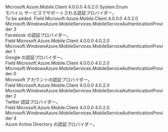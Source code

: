 <Type Name="MobileServiceAuthenticationProvider" FullName="Microsoft.WindowsAzure.MobileServices.MobileServiceAuthenticationProvider">
  <TypeSignature Language="C#" Value="public enum MobileServiceAuthenticationProvider" />
  <TypeSignature Language="ILAsm" Value=".class public auto ansi sealed MobileServiceAuthenticationProvider extends System.Enum" />
  <TypeSignature Language="DocId" Value="T:Microsoft.WindowsAzure.MobileServices.MobileServiceAuthenticationProvider" />
  <TypeSignature Language="VB.NET" Value="Public Enum MobileServiceAuthenticationProvider" />
  <TypeSignature Language="F#" Value="type MobileServiceAuthenticationProvider = " />
  <AssemblyInfo>
    <AssemblyName>Microsoft.Azure.Mobile.Client</AssemblyName>
    <AssemblyVersion>4.0.0.0</AssemblyVersion>
    <AssemblyVersion>4.0.2.0</AssemblyVersion>
  </AssemblyInfo>
  <Base>
    <BaseTypeName>System.Enum</BaseTypeName>
  </Base>
  <Docs>
    <summary>
            モバイル サービスでサポートされる認証プロバイダー。
            </summary>
    <remarks>To be added.</remarks>
  </Docs>
  <Members>
    <Member MemberName="Facebook">
      <MemberSignature Language="C#" Value="Facebook" />
      <MemberSignature Language="ILAsm" Value=".field public static literal valuetype Microsoft.WindowsAzure.MobileServices.MobileServiceAuthenticationProvider Facebook = int32(3)" />
      <MemberSignature Language="DocId" Value="F:Microsoft.WindowsAzure.MobileServices.MobileServiceAuthenticationProvider.Facebook" />
      <MemberSignature Language="VB.NET" Value="Facebook" />
      <MemberSignature Language="F#" Value="Facebook = 3" Usage="Microsoft.WindowsAzure.MobileServices.MobileServiceAuthenticationProvider.Facebook" />
      <MemberType>Field</MemberType>
      <AssemblyInfo>
        <AssemblyName>Microsoft.Azure.Mobile.Client</AssemblyName>
        <AssemblyVersion>4.0.0.0</AssemblyVersion>
        <AssemblyVersion>4.0.2.0</AssemblyVersion>
      </AssemblyInfo>
      <ReturnValue>
        <ReturnType>Microsoft.WindowsAzure.MobileServices.MobileServiceAuthenticationProvider</ReturnType>
      </ReturnValue>
      <MemberValue>3</MemberValue>
      <Docs>
        <summary>
            Facebook の認証プロバイダー。
            </summary>
      </Docs>
    </Member>
    <Member MemberName="Google">
      <MemberSignature Language="C#" Value="Google" />
      <MemberSignature Language="ILAsm" Value=".field public static literal valuetype Microsoft.WindowsAzure.MobileServices.MobileServiceAuthenticationProvider Google = int32(1)" />
      <MemberSignature Language="DocId" Value="F:Microsoft.WindowsAzure.MobileServices.MobileServiceAuthenticationProvider.Google" />
      <MemberSignature Language="VB.NET" Value="Google" />
      <MemberSignature Language="F#" Value="Google = 1" Usage="Microsoft.WindowsAzure.MobileServices.MobileServiceAuthenticationProvider.Google" />
      <MemberType>Field</MemberType>
      <AssemblyInfo>
        <AssemblyName>Microsoft.Azure.Mobile.Client</AssemblyName>
        <AssemblyVersion>4.0.0.0</AssemblyVersion>
        <AssemblyVersion>4.0.2.0</AssemblyVersion>
      </AssemblyInfo>
      <ReturnValue>
        <ReturnType>Microsoft.WindowsAzure.MobileServices.MobileServiceAuthenticationProvider</ReturnType>
      </ReturnValue>
      <MemberValue>1</MemberValue>
      <Docs>
        <summary>
            Google の認証プロバイダー。
            </summary>
      </Docs>
    </Member>
    <Member MemberName="MicrosoftAccount">
      <MemberSignature Language="C#" Value="MicrosoftAccount" />
      <MemberSignature Language="ILAsm" Value=".field public static literal valuetype Microsoft.WindowsAzure.MobileServices.MobileServiceAuthenticationProvider MicrosoftAccount = int32(0)" />
      <MemberSignature Language="DocId" Value="F:Microsoft.WindowsAzure.MobileServices.MobileServiceAuthenticationProvider.MicrosoftAccount" />
      <MemberSignature Language="VB.NET" Value="MicrosoftAccount" />
      <MemberSignature Language="F#" Value="MicrosoftAccount = 0" Usage="Microsoft.WindowsAzure.MobileServices.MobileServiceAuthenticationProvider.MicrosoftAccount" />
      <MemberType>Field</MemberType>
      <AssemblyInfo>
        <AssemblyName>Microsoft.Azure.Mobile.Client</AssemblyName>
        <AssemblyVersion>4.0.0.0</AssemblyVersion>
        <AssemblyVersion>4.0.2.0</AssemblyVersion>
      </AssemblyInfo>
      <ReturnValue>
        <ReturnType>Microsoft.WindowsAzure.MobileServices.MobileServiceAuthenticationProvider</ReturnType>
      </ReturnValue>
      <MemberValue>0</MemberValue>
      <Docs>
        <summary>
            Microsoft アカウントの認証プロバイダー。
            </summary>
      </Docs>
    </Member>
    <Member MemberName="Twitter">
      <MemberSignature Language="C#" Value="Twitter" />
      <MemberSignature Language="ILAsm" Value=".field public static literal valuetype Microsoft.WindowsAzure.MobileServices.MobileServiceAuthenticationProvider Twitter = int32(2)" />
      <MemberSignature Language="DocId" Value="F:Microsoft.WindowsAzure.MobileServices.MobileServiceAuthenticationProvider.Twitter" />
      <MemberSignature Language="VB.NET" Value="Twitter" />
      <MemberSignature Language="F#" Value="Twitter = 2" Usage="Microsoft.WindowsAzure.MobileServices.MobileServiceAuthenticationProvider.Twitter" />
      <MemberType>Field</MemberType>
      <AssemblyInfo>
        <AssemblyName>Microsoft.Azure.Mobile.Client</AssemblyName>
        <AssemblyVersion>4.0.0.0</AssemblyVersion>
        <AssemblyVersion>4.0.2.0</AssemblyVersion>
      </AssemblyInfo>
      <ReturnValue>
        <ReturnType>Microsoft.WindowsAzure.MobileServices.MobileServiceAuthenticationProvider</ReturnType>
      </ReturnValue>
      <MemberValue>2</MemberValue>
      <Docs>
        <summary>
            Twitter 認証プロバイダー。
            </summary>
      </Docs>
    </Member>
    <Member MemberName="WindowsAzureActiveDirectory">
      <MemberSignature Language="C#" Value="WindowsAzureActiveDirectory" />
      <MemberSignature Language="ILAsm" Value=".field public static literal valuetype Microsoft.WindowsAzure.MobileServices.MobileServiceAuthenticationProvider WindowsAzureActiveDirectory = int32(4)" />
      <MemberSignature Language="DocId" Value="F:Microsoft.WindowsAzure.MobileServices.MobileServiceAuthenticationProvider.WindowsAzureActiveDirectory" />
      <MemberSignature Language="VB.NET" Value="WindowsAzureActiveDirectory" />
      <MemberSignature Language="F#" Value="WindowsAzureActiveDirectory = 4" Usage="Microsoft.WindowsAzure.MobileServices.MobileServiceAuthenticationProvider.WindowsAzureActiveDirectory" />
      <MemberType>Field</MemberType>
      <AssemblyInfo>
        <AssemblyName>Microsoft.Azure.Mobile.Client</AssemblyName>
        <AssemblyVersion>4.0.0.0</AssemblyVersion>
        <AssemblyVersion>4.0.2.0</AssemblyVersion>
      </AssemblyInfo>
      <ReturnValue>
        <ReturnType>Microsoft.WindowsAzure.MobileServices.MobileServiceAuthenticationProvider</ReturnType>
      </ReturnValue>
      <MemberValue>4</MemberValue>
      <Docs>
        <summary>
            Azure Active Directory の認証プロバイダー。
            </summary>
      </Docs>
    </Member>
  </Members>
</Type>